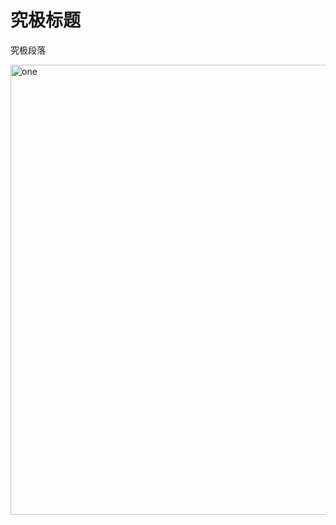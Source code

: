 ﻿
<head>
<meta charset-"utf-8>
<title> The First Page</title>
</head>
<body>
<h1>究极标题</h1>
 <p>究极段落</p>
 <img src="Sliain.gif"alt="one" width="1280" height="720"/>
</body>

